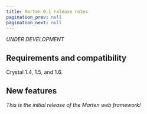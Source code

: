 ```yaml
---
title: Marten 0.1 release notes
pagination_prev: null
pagination_next: null
---
```


_UNDER DEVELOPMENT_

## Requirements and compatibility

Crystal 1.4, 1.5, and 1.6.

## New features

_This is the initial release of the Marten web framework!_
